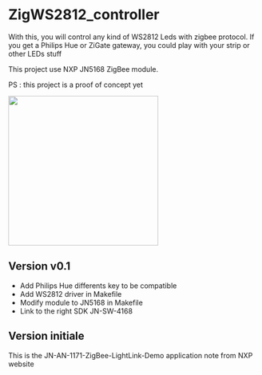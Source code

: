 # ZigWS2812_controller

With this, you will control any kind of WS2812 Leds with zigbee protocol.
If you get a Philips Hue or ZiGate gateway, you could play with your strip or other LEDs stuff

This project use NXP JN5168 ZigBee module.

PS : this project is a proof of concept yet

<img width="300px" src="https://github.com/fairecasoimeme/ZigWS2812_controller/blob/master/Lifesmart%20cololight%20controled.jpg" />

## Version v0.1

* Add Philips Hue differents key to be compatible
* Add WS2812 driver in Makefile
* Modify module to JN5168 in Makefile
* Link to the right SDK  JN-SW-4168

## Version initiale
This is the JN-AN-1171-ZigBee-LightLink-Demo application note from NXP website
